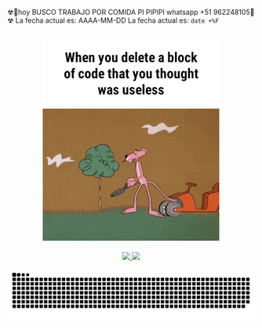 ☢🚸hoy   BUSCO TRABAJO POR COMIDA PI PIPIPI whatsapp +51 962248105🚸☢
La fecha actual es: AAAA-MM-DD
La fecha actual es: `date +%F`
## <div align="center">![MC Technology](src/1.GIF)</div>
<div align="center" >
  <a href="https://github.com/conchatuperrofrito">
  <img height="180em" src="https://github-readme-stats.vercel.app/api?username=conchatuperrofrito&show_icons=true&theme=radical&include_all_commits=true&count_private=true"/>
  <img height="180em" src="https://github-readme-stats.vercel.app/api/top-langs/?username=conchatuperrofrito&layout=compact&langs_count=7&theme=radical"/>
</div>

![Snake animation](src/serpiente.svg)
